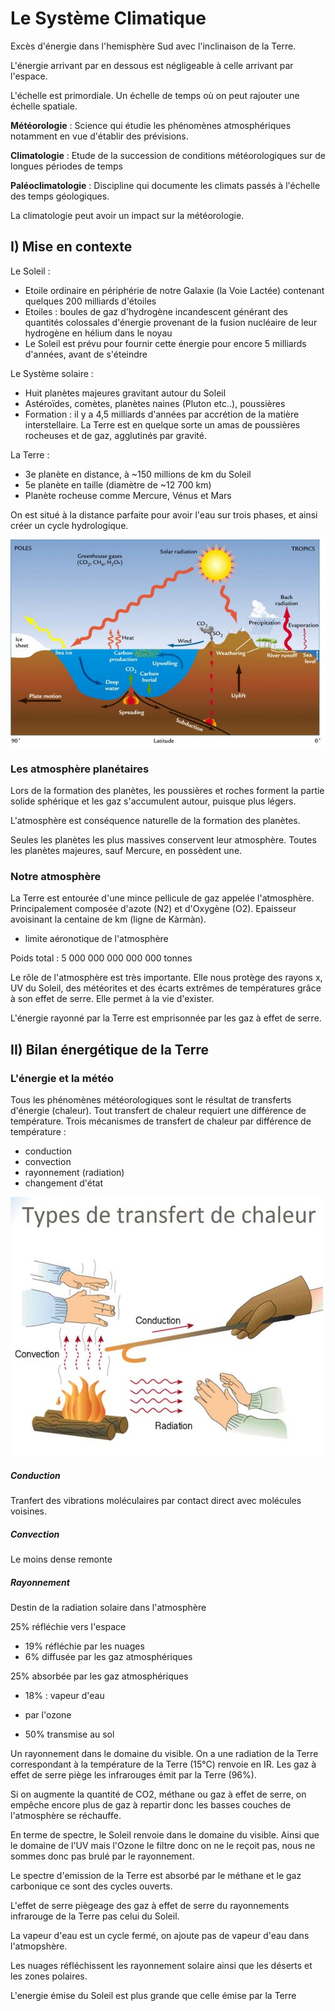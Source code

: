 # Le Système Climatique

Excès d'énergie dans l'hemisphère Sud avec l'inclinaison de la Terre.

L'énergie arrivant par en dessous est négligeable à celle arrivant par l'espace.

L'échelle est primordiale. Un échelle de temps où on peut rajouter une échelle spatiale.

**Météorologie** : Science qui étudie les phénomènes atmosphériques notamment en vue d'établir des prévisions.

**Climatologie** : Etude de la succession de conditions météorologiques sur de longues périodes de temps

**Paléoclimatologie** : Discipline qui documente les climats passés à l'échelle des temps géologiques.

La climatologie peut avoir un impact sur la météorologie.

## I) Mise en contexte

Le Soleil :

* Etoile ordinaire en périphérie de notre Galaxie (la Voie Lactée) contenant quelques 200 milliards d'étoiles
* Etoiles : boules de gaz d'hydrogène incandescent générant des quantités colossales d'énergie provenant de la fusion nucléaire de leur hydrogène en hélium dans le noyau
* Le Soleil est prévu pour fournir cette énergie pour encore 5 milliards d'années, avant de s'éteindre

Le Système solaire :

* Huit planètes majeures gravitant autour du Soleil
* Astéroïdes, comètes, planètes naines (Pluton etc..), poussières
* Formation : il y a 4,5 milliards d'années par accrétion de la matière interstellaire. La Terre est en quelque sorte un amas de poussières rocheuses et de gaz, agglutinés par gravité.

La Terre : 

* 3e planète en distance, à ~150 millions de km du Soleil
* 5e planète en taille (diamètre de ~12 700 km)
* Planète rocheuse comme Mercure, Vénus et Mars

On est situé à la distance parfaite pour avoir l'eau sur trois phases, et ainsi créer un cycle hydrologique.

![Cycle hydrologique](Images/t.JPG)

### Les atmosphère planétaires

Lors de la formation des planètes, les poussières et roches forment la partie solide sphérique et les gaz s'accumulent autour, puisque plus légers.

L'atmosphère est conséquence naturelle de la formation des planètes.

Seules les planètes les plus massives conservent leur atmosphère. Toutes les planètes majeures, sauf Mercure, en possèdent une.

### Notre atmosphère

La Terre est entourée d'une mince pellicule de gaz appelée l'atmosphère. Principalement composée d'azote (N2) et d'Oxygène (O2). Epaisseur avoisinant la centaine de km (ligne de Kàrmàn).

* limite aéronotique de l'atmosphère

Poids total : 5 000 000 000 000 000 tonnes

Le rôle de l'atmosphère est très importante. Elle nous protège des rayons x, UV du Soleil, des météorites et des écarts extrêmes de températures grâce à son effet de serre. Elle permet à la vie d'exister.

L'énergie rayonné par la Terre est emprisonnée par les gaz à effet de serre.


## II) Bilan énergétique de la Terre

### L'énergie et la météo

Tous les phénomènes météorologiques sont le résultat de transferts d'énergie (chaleur). Tout transfert de chaleur requiert une différence de température. Trois mécanismes de transfert de chaleur par différence de température :

* conduction
* convection
* rayonnement (radiation)
* changement d'état

![Types de transfert de chaleur](Images/3.JPG)

##### Conduction

Tranfert des vibrations moléculaires par contact direct avec molécules voisines.

##### Convection

Le moins dense remonte

##### Rayonnement

Destin de la radiation solaire dans l'atmosphère

25% réfléchie vers l'espace

* 19% réfléchie par les nuages
* 6% diffusée par les gaz atmosphériques

25% absorbée par les gaz atmosphériques

* 18% : vapeur d'eau
* par l'ozone

* 50% transmise au sol

Un rayonnement dans le domaine du visible. On a une radiation de la Terre correspondant à la température de la Terre (15°C) renvoie en IR. Les gaz à effet de serre piège les infrarouges émit par la Terre (96%). 

Si on augmente la quantité de CO2, méthane ou gaz à effet de serre, on empêche encore plus de gaz à repartir donc les basses couches de l'atmosphère se réchauffe.

En terme de spectre, le Soleil renvoie dans le domaine du visible. Ainsi que le domaine de l'UV mais l'Ozone le filtre donc on ne le reçoit pas, nous ne sommes donc pas brulé par le rayonnement.

Le spectre d'emission de la Terre est absorbé par le méthane et le gaz carbonique ce sont des cycles ouverts.

L'effet de serre piègeage des gaz à effet de serre du rayonnements infrarouge de la Terre pas celui du Soleil. 

La vapeur d'eau est un cycle fermé, on ajoute pas de vapeur d'eau dans l'atmopshère.

Les nuages réfléchissent les rayonnement solaire ainsi que les déserts et les zones polaires.

L'energie émise du Soleil est plus grande que celle émise par la Terre



